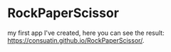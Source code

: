 # RockPaperScissor
my first app I've created,
here you can see the result: https://consuatin.github.io/RockPaperScissor/.
